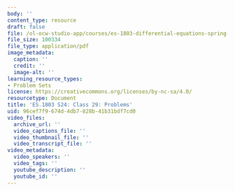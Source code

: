```yaml
---
body: ''
content_type: resource
draft: false
file: /ol-ocw-studio-app/courses/es-1803-differential-equations-spring-2024/mites_1803_s24_day29-problems.pdf
file_size: 100334
file_type: application/pdf
image_metadata:
  caption: ''
  credit: ''
  image-alt: ''
learning_resource_types:
- Problem Sets
license: https://creativecommons.org/licenses/by-nc-sa/4.0/
resourcetype: Document
title: 'ES.1803 S24: Class 29: Problems'
uid: 96cef7f9-674d-4db7-828b-41b31bdf7cd0
video_files:
  archive_url: ''
  video_captions_file: ''
  video_thumbnail_file: ''
  video_transcript_file: ''
video_metadata:
  video_speakers: ''
  video_tags: ''
  youtube_description: ''
  youtube_id: ''
---
```

